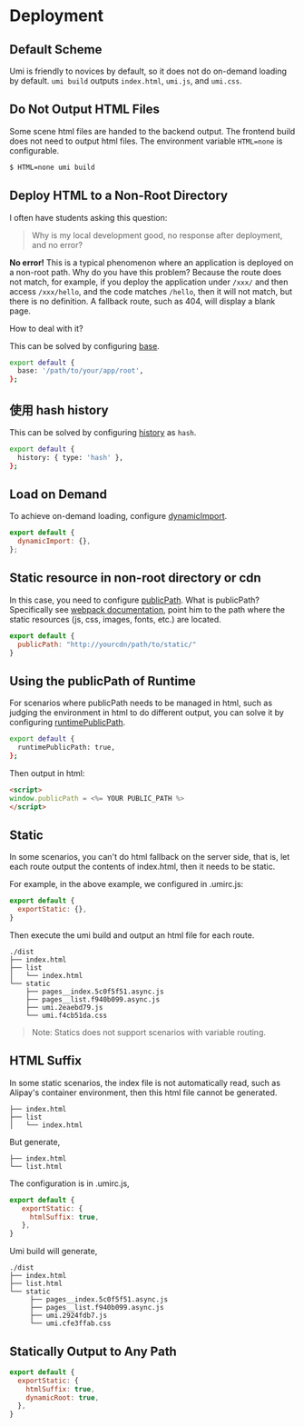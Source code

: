 # Deployment


## Default Scheme

Umi is friendly to novices by default, so it does not do on-demand loading by default. `umi build` outputs `index.html`, `umi.js`, and `umi.css`.

## Do Not Output HTML Files

Some scene html files are handed to the backend output. The frontend build does not need to output html files. The environment variable `HTML=none` is configurable.

```bash
$ HTML=none umi build
```

## Deploy HTML to a Non-Root Directory

I often have students asking this question:

> Why is my local development good, no response after deployment, and no error?

**No error!** This is a typical phenomenon where an application is deployed on a non-root path. Why do you have this problem? Because the route does not match, for example, if you deploy the application under `/xxx/` and then access `/xxx/hello`, and the code matches `/hello`, then it will not match, but there is no definition. A fallback route, such as 404, will display a blank page.

How to deal with it?

This can be solved by configuring [base](../config#base).

```bash
export default {
  base: '/path/to/your/app/root',
};
```

## 使用 hash history

This can be solved by configuring [history](../config#history) as `hash`.

```bash
export default {
  history: { type: 'hash' },
};
```

## Load on Demand

To achieve on-demand loading, configure [dynamicImport](../config#dynamicimport).

```js
export default {
  dynamicImport: {},
};
```

## Static resource in non-root directory or cdn

In this case, you need to configure [publicPath](../config#publicpath). What is publicPath? Specifically see [webpack documentation](https://webpack.js.org/configuration/output/#output-publicpath), point him to the path where the static resources (js, css, images, fonts, etc.) are located.

```js
export default {
  publicPath: "http://yourcdn/path/to/static/"
}
```

## Using the publicPath of Runtime

For scenarios where publicPath needs to be managed in html, such as judging the environment in html to do different output, you can solve it by configuring [runtimePublicPath](../config#runtimepublicpath).

```bash
export default {
  runtimePublicPath: true,
};
```

Then output in html:

```html
<script>
window.publicPath = <%= YOUR PUBLIC_PATH %>
</script>
```

## Static

In some scenarios, you can't do html fallback on the server side, that is, let each route output the contents of index.html, then it needs to be static.

For example, in the above example, we configured in .umirc.js:

```js
export default {
  exportStatic: {},
}
```

Then execute the umi build and output an html file for each route.

```
./dist
├── index.html
├── list
│   └── index.html
└── static
    ├── pages__index.5c0f5f51.async.js
    ├── pages__list.f940b099.async.js
    ├── umi.2eaebd79.js
    └── umi.f4cb51da.css
```

> Note: Statics does not support scenarios with variable routing.

## HTML Suffix

In some static scenarios, the index file is not automatically read, such as Alipay's container environment, then this html file cannot be generated.

```
├── index.html
├── list
│   └── index.html
```

But generate,

```
├── index.html
└── list.html
```

The configuration is in .umirc.js,

```js
export default {
   exportStatic: {
     htmlSuffix: true,
   },
}
```

Umi build will generate,

```
./dist
├── index.html
├── list.html
└── static
     ├── pages__index.5c0f5f51.async.js
     ├── pages__list.f940b099.async.js
     ├── umi.2924fdb7.js
     └── umi.cfe3ffab.css
```

## Statically Output to Any Path

```js
export default {
  exportStatic: {
    htmlSuffix: true,
    dynamicRoot: true,
  },
}
```
